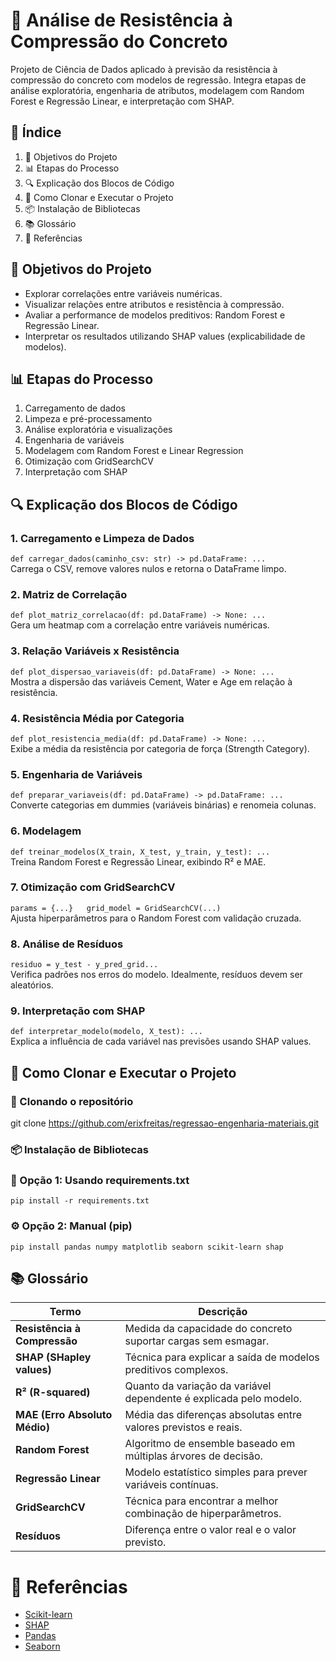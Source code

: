 # 🧱 Análise de Resistência à Compressão do Concreto
Projeto de Ciência de Dados aplicado à previsão da resistência à compressão do concreto com modelos de regressão. Integra etapas de análise exploratória, engenharia de atributos, modelagem com Random Forest e Regressão Linear, e interpretação com SHAP.

## 📑 Índice
1. 📌 Objetivos do Projeto
2. 📊 Etapas do Processo
3. 🔍 Explicação dos Blocos de Código
4. 📂 Como Clonar e Executar o Projeto
5. 📦 Instalação de Bibliotecas
6. 📚 Glossário
7. 🧠 Referências

## 📌 Objetivos do Projeto
* Explorar correlações entre variáveis numéricas.
* Visualizar relações entre atributos e resistência à compressão.
* Avaliar a performance de modelos preditivos: Random Forest e Regressão Linear.
* Interpretar os resultados utilizando SHAP values (explicabilidade de modelos).

## 📊 Etapas do Processo
1. Carregamento de dados
2. Limpeza e pré-processamento
3. Análise exploratória e visualizações
4. Engenharia de variáveis
5. Modelagem com Random Forest e Linear Regression
6. Otimização com GridSearchCV
7. Interpretação com SHAP

## 🔍 Explicação dos Blocos de Código
### 1. Carregamento e Limpeza de Dados
`def carregar_dados(caminho_csv: str) -> pd.DataFrame:
    ...`  
Carrega o CSV, remove valores nulos e retorna o DataFrame limpo.

### 2. Matriz de Correlação
`def plot_matriz_correlacao(df: pd.DataFrame) -> None:
    ...`  
Gera um heatmap com a correlação entre variáveis numéricas.

### 3. Relação Variáveis x Resistência
`def plot_dispersao_variaveis(df: pd.DataFrame) -> None:
    ...`  
Mostra a dispersão das variáveis Cement, Water e Age em relação à resistência.

### 4. Resistência Média por Categoria
`def plot_resistencia_media(df: pd.DataFrame) -> None:
    ...`  
Exibe a média da resistência por categoria de força (Strength Category).

### 5. Engenharia de Variáveis
`def preparar_variaveis(df: pd.DataFrame) -> pd.DataFrame:
    ...`  
Converte categorias em dummies (variáveis binárias) e renomeia colunas.

### 6. Modelagem
`def treinar_modelos(X_train, X_test, y_train, y_test):
    ...`  
Treina Random Forest e Regressão Linear, exibindo R² e MAE.

### 7. Otimização com GridSearchCV
`params = {...}  
grid_model = GridSearchCV(...)`  
Ajusta hiperparâmetros para o Random Forest com validação cruzada.

### 8. Análise de Resíduos
`residuo = y_test - y_pred_grid...`  
Verifica padrões nos erros do modelo. Idealmente, resíduos devem ser aleatórios.

### 9. Interpretação com SHAP
`def interpretar_modelo(modelo, X_test):
    ...`  
Explica a influência de cada variável nas previsões usando SHAP values.

## 📂 Como Clonar e Executar o Projeto

### 🔁 Clonando o repositório

git clone https://github.com/erixfreitas/regressao-engenharia-materiais.git

### 📦 Instalação de Bibliotecas

### 📁 Opção 1: Usando requirements.txt

`pip install -r requirements.txt`

### ⚙️ Opção 2: Manual (pip)

`pip install pandas numpy matplotlib seaborn scikit-learn shap`

## 📚 Glossário

| Termo                         | Descrição                                                          |
| ----------------------------- | ------------------------------------------------------------------ |
| **Resistência à Compressão**  | Medida da capacidade do concreto suportar cargas sem esmagar.      |
| **SHAP (SHapley values)**     | Técnica para explicar a saída de modelos preditivos complexos.     |
| **R² (R-squared)**            | Quanto da variação da variável dependente é explicada pelo modelo. |
| **MAE (Erro Absoluto Médio)** | Média das diferenças absolutas entre valores previstos e reais.    |
| **Random Forest**             | Algoritmo de ensemble baseado em múltiplas árvores de decisão.     |
| **Regressão Linear**          | Modelo estatístico simples para prever variáveis contínuas.        |
| **GridSearchCV**              | Técnica para encontrar a melhor combinação de hiperparâmetros.     |
| **Resíduos**                  | Diferença entre o valor real e o valor previsto.                   |

# 📎 Referências

* [Scikit-learn](https://scikit-learn.org/stable/)
* [SHAP](https://shap.readthedocs.io/en/latest/)
* [Pandas](https://pandas.pydata.org/)
* [Seaborn](https://seaborn.pydata.org/)